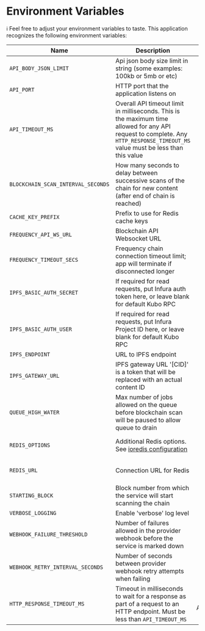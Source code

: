 # Environment Variables

ℹ️ Feel free to adjust your environment variables to taste.
This application recognizes the following environment variables:

| Name                               | Description                                                                                                                                                                    |        Range/Type        |              Required?               |          Default           |
| ---------------------------------- | ------------------------------------------------------------------------------------------------------------------------------------------------------------------------------ | :----------------------: | :----------------------------------: | :------------------------: |
| `API_BODY_JSON_LIMIT`              | Api json body size limit in string (some examples: 100kb or 5mb or etc)                                                                                                        |          string          |                                      |            1mb             |
| `API_PORT`                         | HTTP port that the application listens on                                                                                                                                      |       1025 - 65535       |                                      |            3000            |
| `API_TIMEOUT_MS`                   | Overall API timeout limit in milliseconds. This is the maximum time allowed for any API request to complete. Any `HTTP_RESPONSE_TIMEOUT_MS` value must be less than this value |           > 0            |                                      |           30000            |
| `BLOCKCHAIN_SCAN_INTERVAL_SECONDS` | How many seconds to delay between successive scans of the chain for new content (after end of chain is reached)                                                                |           > 0            |                                      |             12             |
| `CACHE_KEY_PREFIX`                 | Prefix to use for Redis cache keys                                                                                                                                             |          string          |                                      |      content-watcher:      |
| `FREQUENCY_API_WS_URL`             | Blockchain API Websocket URL                                                                                                                                                   |        ws(s): URL        |                  Y                   |                            |
| `FREQUENCY_TIMEOUT_SECS`           | Frequency chain connection timeout limit; app will terminate if disconnected longer                                                                                            |         integer          |                                      |             10             |
| `IPFS_BASIC_AUTH_SECRET`           | If required for read requests, put Infura auth token here, or leave blank for default Kubo RPC                                                                                 |          string          |                  N                   |           blank            |
| `IPFS_BASIC_AUTH_USER`             | If required for read requests, put Infura Project ID here, or leave blank for default Kubo RPC                                                                                 |          string          |                  N                   |           blank            |
| `IPFS_ENDPOINT`                    | URL to IPFS endpoint                                                                                                                                                           |           URL            |                  Y                   |                            |
| `IPFS_GATEWAY_URL`                 | IPFS gateway URL '[CID]' is a token that will be replaced with an actual content ID                                                                                            |       URL template       |                  Y                   |                            |
| `QUEUE_HIGH_WATER`                 | Max number of jobs allowed on the queue before blockchain scan will be paused to allow queue to drain                                                                          |          >= 100          |                                      |            1000            |
| `REDIS_OPTIONS`                    | Additional Redis options.<br/>See [ioredis configuration](https://ioredis.readthedocs.io/en/latest/API/#new-redisport-host-options)                                            |       JSON string        |   Y<br/>(either this or REDIS_URL)   | '{"commandTimeout":10000}' |
| `REDIS_URL`                        | Connection URL for Redis                                                                                                                                                       |           URL            | Y<br/>(either this or REDIS_OPTIONS) |                            |
| `STARTING_BLOCK`                   | Block number from which the service will start scanning the chain                                                                                                              |           > 0            |                                      |             1              |
| `VERBOSE_LOGGING`                  | Enable 'verbose' log level                                                                                                                                                     |         boolean          |                  N                   |           false            |
| `WEBHOOK_FAILURE_THRESHOLD`        | Number of failures allowed in the provider webhook before the service is marked down                                                                                           |           > 0            |                                      |             3              |
| `WEBHOOK_RETRY_INTERVAL_SECONDS`   | Number of seconds between provider webhook retry attempts when failing                                                                                                         |           > 0            |                                      |             10             |
| `HTTP_RESPONSE_TIMEOUT_MS`         | Timeout in milliseconds to wait for a response as part of a request to an HTTP endpoint. Must be less than `API_TIMEOUT_MS`                                                    | > 0 and < API_TIMEOUT_MS |                                      |            3000            |
